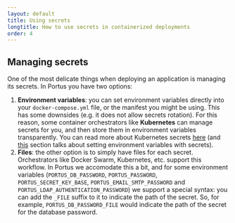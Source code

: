 ```yaml
---
layout: default
title: Using secrets
longtitle: How to use secrets in containerized deployments
order: 4
---
```


## Managing secrets

One of the most delicate things when deploying an application is managing
its secrets. In Portus you have two options:

1. **Environment variables**: you can set environment variables directly into
   your `docker-compose.yml` file, or the manifest you might be using. This has
   some downsides (e.g. it does not allow secrets rotation). For this reason,
   some container orchestrators like **Kubernetes** can manage secrets for you,
   and then store them in environment variables transparently. You can read more
   about Kubernetes secrets
   [here](https://kubernetes.io/docs/concepts/configuration/secret/) (and
   [this](https://kubernetes.io/docs/concepts/configuration/secret/#using-secrets-as-environment-variables)
   section talks about setting environment variables with secrets).
2. **Files**: the other option is to simply have files for each
   secret. Orchestrators like Docker Swarm, Kubernetes, etc. support this
   workflow. In Portus we accomodate this a bit, and for some environment
   variables (`PORTUS_DB_PASSWORD`, `PORTUS_PASSWORD`, `PORTUS_SECRET_KEY_BASE`,
   `PORTUS_EMAIL_SMTP_PASSWORD` and `PORTUS_LDAP_AUTHENTICATION_PASSWORD`) we
   support a special syntax: you can add the `_FILE` suffix to it to indicate
   the path of the secret. So, for example, `PORTUS_DB_PASSWORD_FILE` would
   indicate the path of the secret for the database password.
